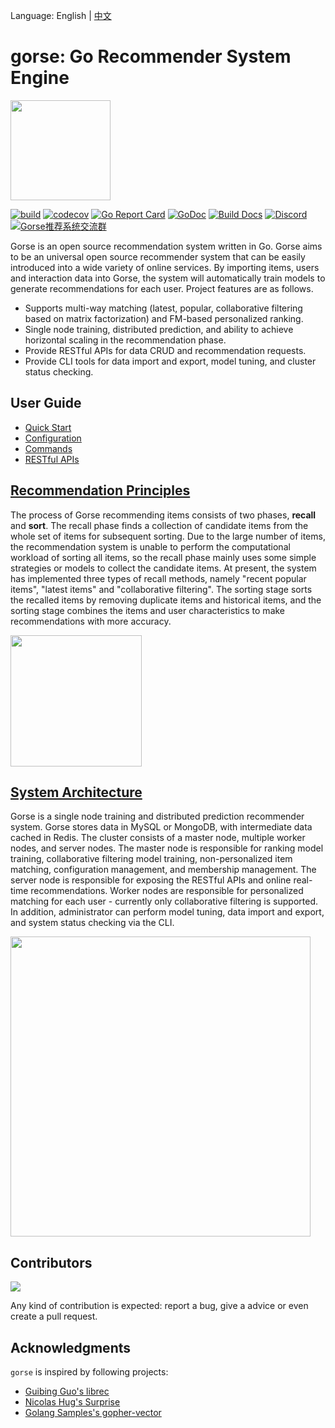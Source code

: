 Language: English | [中文](https://github.com/zhenghaoz/gorse/blob/master/README.zh-cn.md)

# gorse: Go Recommender System Engine

<img width=160 src="https://gorse.io/zh/docs/img/gorse.png"/>

[![build](https://github.com/zhenghaoz/gorse/workflows/build/badge.svg)](https://github.com/zhenghaoz/gorse/actions?query=workflow%3Abuild)
[![codecov](https://codecov.io/gh/zhenghaoz/gorse/branch/master/graph/badge.svg)](https://codecov.io/gh/zhenghaoz/gorse)
[![Go Report Card](https://goreportcard.com/badge/github.com/zhenghaoz/gorse)](https://goreportcard.com/report/github.com/zhenghaoz/gorse)
[![GoDoc](https://godoc.org/github.com/zhenghaoz/gorse?status.svg)](https://godoc.org/github.com/zhenghaoz/gorse)
[![Build Docs](https://github.com/gorse-io/gorse-io.github.io/actions/workflows/build_docs.yml/badge.svg)](https://gorse.io/en/docs/)
[![Discord](https://img.shields.io/discord/830635934210588743)](https://discord.com/channels/830635934210588743/)
<a target="_blank" href="https://qm.qq.com/cgi-bin/qm/qr?k=lOERnxfAM2U2rj4C9Htv9T68SLIXg6uk&jump_from=webapi"><img border="0" src="https://pub.idqqimg.com/wpa/images/group.png" alt="Gorse推荐系统交流群" title="Gorse推荐系统交流群"></a>

Gorse is an open source recommendation system written in Go. Gorse aims to be an universal open source recommender system that can be easily introduced into a wide variety of online services. By importing items, users and interaction data into Gorse, the system will automatically train models to generate recommendations for each user. Project features are as follows.

- Supports multi-way matching (latest, popular, collaborative filtering based on matrix factorization) and FM-based personalized ranking.
- Single node training, distributed prediction, and ability to achieve horizontal scaling in the recommendation phase.
- Provide RESTful APIs for data CRUD and recommendation requests.
- Provide CLI tools for data import and export, model tuning, and cluster status checking.

## User Guide

- [Quick Start](https://gorse.io/en/docs/chapter_2.html)
- [Configuration](https://gorse.io/en/docs/ch02-01-config.html)
- [Commands](https://gorse.io/en/docs/ch02-02-command.html)
- [RESTful APIs](https://gorse.io/en/docs/ch02-03-api.html)

## [Recommendation Principles](https://gorse.io/en/docs/ch01-01-principle.html)

The process of Gorse recommending items consists of two phases, **recall** and **sort**. The recall phase finds a collection of candidate items from the whole set of items for subsequent sorting. Due to the large number of items, the recommendation system is unable to perform the computational workload of sorting all items, so the recall phase mainly uses some simple strategies or models to collect the candidate items. At present, the system has implemented three types of recall methods, namely "recent popular items", "latest items" and "collaborative filtering". The sorting stage sorts the recalled items by removing duplicate items and historical items, and the sorting stage combines the items and user characteristics to make recommendations with more accuracy.

<img width=210 src="https://gorse.io/en/docs/img/dataflow.png"/>

## [System Architecture](https://gorse.io/en/docs/ch01-02-architect.html)

Gorse is a single node training and distributed prediction recommender system. Gorse stores data in MySQL or MongoDB, with intermediate data cached in Redis. The cluster consists of a master node, multiple worker nodes, and server nodes. The master node is responsible for ranking model training, collaborative filtering model training, non-personalized item matching, configuration management, and membership management. The server node is responsible for exposing the RESTful APIs and online real-time recommendations. Worker nodes are responsible for personalized matching for each user - currently only collaborative filtering is supported. In addition, administrator can perform model tuning, data import and export, and system status checking via the CLI.

<img width=480 src="https://gorse.io/en/docs/img/arch.png"/>

## Contributors

<a href="https://github.com/zhenghaoz/gorse/graphs/contributors">
  <img src="https://contrib.rocks/image?repo=zhenghaoz/gorse" />
</a>

Any kind of contribution is expected: report a bug, give a advice or even create a pull request.

## Acknowledgments

`gorse` is inspired by following projects:

- [Guibing Guo's librec](https://github.com/guoguibing/librec)
- [Nicolas Hug's Surprise](https://github.com/NicolasHug/Surprise)
- [Golang Samples's gopher-vector](https://github.com/golang-samples/gopher-vector)
